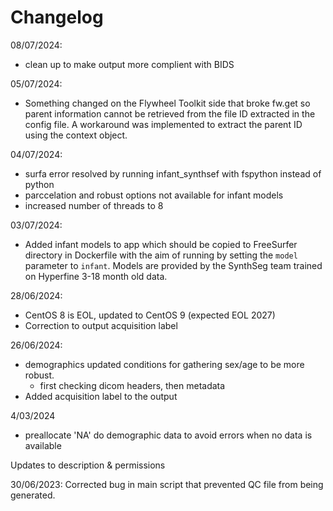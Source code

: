 # Changelog

08/07/2024:
- clean up to make output more complient with BIDS

05/07/2024:
- Something changed on the Flywheel Toolkit side that broke fw.get so parent information cannot be retrieved from the file ID extracted in the config file. A workaround was implemented to extract the parent ID using the context object.

04/07/2024:
- surfa error resolved by running infant_synthsef with fspython instead of python
- parccelation and robust options not available for infant models
- increased number of threads to 8

03/07/2024:
- Added infant models to app which should be copied to FreeSurfer directory in Dockerfile with the aim of running by setting the `model` parameter to `infant`. Models are provided by the SynthSeg team trained on Hyperfine 3-18 month old data.

28/06/2024:
- CentOS 8 is EOL, updated to CentOS 9 (expected EOL 2027)
- Correction to output acquisition label

26/06/2024:
- demographics updated conditions for gathering sex/age to be more robust.
  - first checking dicom headers, then metadata
- Added acquisition label to the output

4/03/2024
- preallocate 'NA' do demographic data to avoid errors when no data is available


Updates to description & permissions 

30/06/2023:
Corrected bug in main script that prevented QC file from being generated. 